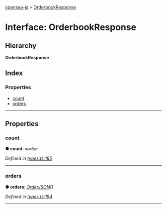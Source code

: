 [opensea-js](../README.md) > [OrderbookResponse](../interfaces/orderbookresponse.md)

# Interface: OrderbookResponse

## Hierarchy

**OrderbookResponse**

## Index

### Properties

* [count](orderbookresponse.md#count)
* [orders](orderbookresponse.md#orders)

---

## Properties

<a id="count"></a>

###  count

**● count**: *`number`*

*Defined in [types.ts:185](https://github.com/ProjectOpenSea/opensea-js/blob/f609fb2/src/types.ts#L185)*

___
<a id="orders"></a>

###  orders

**● orders**: *[OrderJSON](orderjson.md)[]*

*Defined in [types.ts:184](https://github.com/ProjectOpenSea/opensea-js/blob/f609fb2/src/types.ts#L184)*

___

